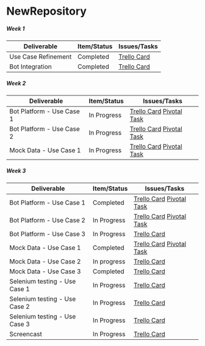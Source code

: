 # NewRepository

##### Week 1

| Deliverable   | Item/Status   |  Issues/Tasks
| ------------- | ------------  |  ------------
| Use Case Refinement      | Completed         |[Trello Card](https://trello.com/c/Y0Lggpq0)
| Bot Integration      | Completed             |[Trello Card](https://trello.com/c/ioz5nZQC)

##### Week 2

| Deliverable   | Item/Status   |  Issues/Tasks
| ------------- | ------------  |  ------------
| Bot Platform - Use Case 1     | In Progress        |[Trello Card](https://trello.com/c/UdeMZwB2) [Pivotal Task](https://www.pivotaltracker.com/story/show/152219898)
| Bot Platform - Use Case 2            |  In Progress        |[Trello Card](https://trello.com/c/UdeMZwB2) [Pivotal Task](https://www.pivotaltracker.com/story/show/152221185)
| Mock Data - Use Case 1      | In Progress            |  [Trello Card](https://trello.com/c/wm2htHJN) [Pivotal Task](https://www.pivotaltracker.com/story/show/152219339)

##### Week 3

| Deliverable   | Item/Status   |  Issues/Tasks
| ------------- | ------------  |  ------------
| Bot Platform - Use Case 1     | Completed        |[Trello Card](https://trello.com/c/UdeMZwB2) [Pivotal Task](https://www.pivotaltracker.com/story/show/152219898)
| Bot Platform - Use Case 2            |  In Progress        |[Trello Card](https://trello.com/c/UdeMZwB2) [Pivotal Task](https://www.pivotaltracker.com/story/show/152221185)
| Bot Platform - Use Case 3            |  In Progress        |[Trello Card](https://trello.com/c/UdeMZwB2) 
| Mock Data - Use Case 1      | Completed           |  [Trello Card](https://trello.com/c/wm2htHJN) [Pivotal Task](https://www.pivotaltracker.com/story/show/152219339)
| Mock Data - Use Case 2      | In progress          |  [Trello Card](https://trello.com/c/wm2htHJN) 
| Mock Data - Use Case 3      | Completed           |  [Trello Card](https://trello.com/c/wm2htHJN) 
| Selenium testing - Use Case 1      | In Progress           |  [Trello Card](https://trello.com/c/hGyeTPnd)
| Selenium testing - Use Case 2      | In Progress           |  [Trello Card](https://trello.com/c/hGyeTPnd)
| Selenium testing - Use Case 3      | In Progress           |  [Trello Card](https://trello.com/c/hGyeTPnd)
| Screencast      | In Progress       | [Trello Card](https://trello.com/c/BSYHFry7)
